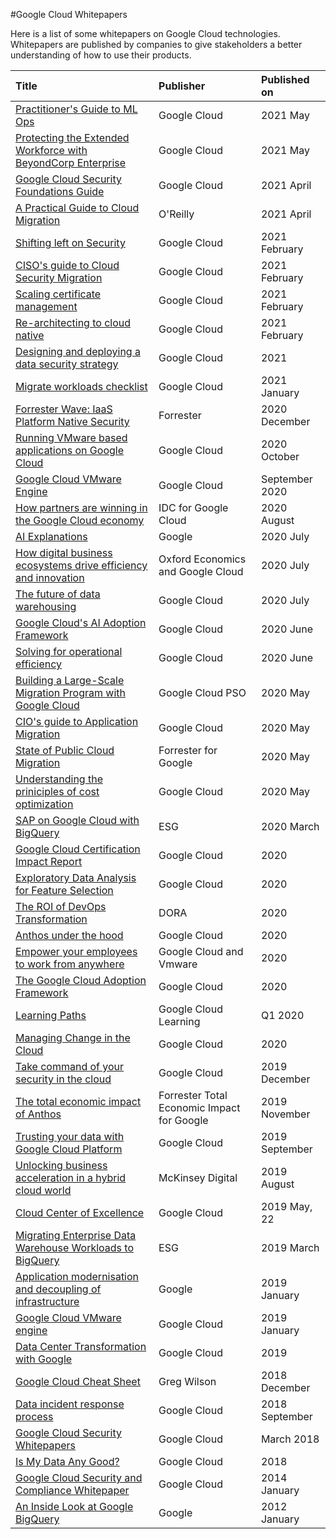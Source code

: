 #Google Cloud Whitepapers

Here is a list of some whitepapers on Google Cloud technologies. Whitepapers are published by companies to give stakeholders a better understanding of how to use their products.

| Title  | Publisher | Published on |
|     :---       |    :--- |      :--- |
| [Practitioner's Guide to ML Ops](https://github.com/sathishvj/awesome-gcp-certifications/blob/master/whitepapers/practitioners_guide_to_mlops_whitepaper.pdf) | Google Cloud | 2021 May |
| [Protecting the Extended Workforce with BeyondCorp Enterprise](https://github.com/sathishvj/awesome-gcp-certifications/blob/master/whitepapers/bce-protected-profiles-whitepaper%20(beyond-corp-enterprise).pdf) | Google Cloud | 2021 May |
| [Google Cloud Security Foundations Guide](https://github.com/sathishvj/awesome-gcp-certifications/blob/master/whitepapers/google-cloud-security-foundations-guide-april-2021.pdf) | Google Cloud | 2021 April |
| [A Practical Guide to Cloud Migration](https://github.com/sathishvj/awesome-gcp-certifications/blob/master/whitepapers/Oreilly-GCP%20A%20Practical%20Guide%20to%20Cloud%20Migration.pdf) | O'Reilly | 2021 April |
| [Shifting left on Security](https://github.com/sathishvj/awesome-gcp-certifications/blob/master/whitepapers/2021-02-25-shifting-left-on-security.pdf) | Google Cloud |2021 February |
| [CISO's guide to Cloud Security Migration](https://github.com/sathishvj/awesome-gcp-certifications/blob/master/whitepapers/ciso-guide-to-security-transformation.pdf) | Google Cloud | 2021 February |
| [Scaling certificate management](https://github.com/sathishvj/awesome-gcp-certifications/blob/master/whitepapers/scaling_certificate_management_cas.pdf) | Google Cloud | 2021 February |
| [Re-architecting to cloud native](https://github.com/sathishvj/awesome-gcp-certifications/blob/master/whitepapers/re_architecting_to_cloud_native_whitepaper2.pdf) | Google Cloud | 2021 February |
| [Designing and deploying a data security strategy](https://github.com/sathishvj/awesome-gcp-certifications/blob/master/whitepapers/designing_and_deploying_data_security_strategy.pdf) | Google Cloud | 2021 |
| [Migrate workloads checklist](https://github.com/sathishvj/awesome-gcp-certifications/blob/master/whitepapers/migrate_workloads_checklist.pdf) | Google Cloud | 2021 January |
| [Forrester Wave: IaaS Platform Native Security](https://github.com/sathishvj/awesome-gcp-certifications/blob/master/whitepapers/The%20Forrester%20Wave%E2%84%A2_%20Infrastructure-As-A-Service%20Platform%20Native%20Security%2C%20Q4%202020.pdf) | Forrester | 2020 December |
| [Running VMware based applications on Google Cloud](https://github.com/sathishvj/awesome-gcp-certifications/blob/master/whitepapers/technical_guide_running_vmware_apps_in_google_cloud.pdf) | Google Cloud | 2020 October |
| [Google Cloud VMware Engine](https://github.com/sathishvj/awesome-gcp-certifications/blob/master/whitepapers/google_vmware_whitepaper.pdf) | Google Cloud | September 2020 |
| [How partners are winning in the Google Cloud economy](https://github.com/sathishvj/awesome-gcp-certifications/blob/master/whitepapers/how_partners_are_winning_in_the_google_cloud_economy.pdf) | IDC for Google Cloud | 2020 August |
| [AI Explanations](https://github.com/sathishvj/awesome-gcp-certifications/blob/master/whitepapers/AI%Explanations%20Whitepaper.pdf) | Google | 2020 July  |
| [How digital business ecosystems drive efficiency and innovation](https://github.com/sathishvj/awesome-gcp-certifications/blob/master/whitepapers/Digital%20Business%20Ecosystems%20Executive%20Summary.pdf) | Oxford Economics and Google Cloud | 2020 July |
| [The future of data warehousing](https://github.com/sathishvj/awesome-gcp-certifications/blob/master/whitepapers/the_future_of_data_warehousing_2020_ebook_google_cloud.pdf) | Google Cloud | 2020 July |
| [Google Cloud's AI Adoption Framework](https://github.com/sathishvj/awesome-gcp-certifications/blob/master/whitepapers/ai_adoption_framework_whitepaper.pdf) | Google Cloud | 2020 June |
| [Solving for operational efficiency](https://github.com/sathishvj/awesome-gcp-certifications/blob/master/whitepapers/operational_efficiency_whitepaper.pdf) | Google Cloud | 2020 June |
| [Building a Large-Scale Migration Program with Google Cloud](https://github.com/sathishvj/awesome-gcp-certifications/blob/master/whitepapers/Building_a_Large-Scale_Migration_Program_with_Google_Cloud.pdf) | Google Cloud PSO | 2020 May |
| [CIO's guide to Application Migration](https://github.com/sathishvj/awesome-gcp-certifications/blob/master/whitepapers/cio_guide_to_application_migration.pdf) | Google Cloud | 2020 May |
| [State of Public Cloud Migration](https://github.com/sathishvj/awesome-gcp-certifications/blob/master/whitepapers/forrester-google-cloud-migration-opportunity-snapshot-may-2020.pdf) | Forrester for Google | 2020 May |
| [Understanding the priniciples of cost optimization](https://github.com/sathishvj/awesome-gcp-certifications/blob/master/whitepapers/understanding_the_principles_of_cost_optimization_2020_whitepaper_google_cloud.pdf) |  Google Cloud | 2020 May |
| [SAP on Google Cloud with BigQuery](https://github.com/sathishvj/awesome-gcp-certifications/blob/master/whitepapers/ESG-Technical-Review-SAP-on-GCP-and-BigQuery-Mar-2020.pdf) | ESG | 2020 March |
| [Google Cloud Certification Impact Report](https://github.com/sathishvj/awesome-gcp-certifications/blob/master/whitepapers/2020_googlecloud_certification_impact_report.pdf) | Google Cloud | 2020 |
| [Exploratory Data Analysis for Feature Selection](https://github.com/sathishvj/awesome-gcp-certifications/blob/master/whitepapers/exploratory_data_analysis_for_feature_selection_in_machine_learning.pdf) | Google Cloud | 2020 |
| [The ROI of DevOps Transformation](https://github.com/sathishvj/awesome-gcp-certifications/blob/master/whitepapers/whitepaper_roi_of_devops_transformation_2020_google_cloud.pdf) | DORA | 2020 |
| [Anthos under the hood](https://github.com/sathishvj/awesome-gcp-certifications/blob/master/whitepapers/whitepaper_anthos_under_the_hood_2020.pdf) | Google Cloud | 2020 |
| [Empower your employees to work from anywhere](https://github.com/sathishvj/awesome-gcp-certifications/blob/master/whitepapers/google_vmware_vdi_solutionbrief_ga.pdf) | Google Cloud and Vmware | 2020 |
| [The Google Cloud Adoption Framework](https://github.com/sathishvj/awesome-gcp-certifications/blob/master/whitepapers/google_cloud_adoption_framework_whitepaper.pdf) | Google Cloud | 2020 |
| [Learning Paths](https://github.com/sathishvj/awesome-gcp-certifications/blob/master/whitepapers/learning_path_brochure_q1_2020.pdf) | Google Cloud Learning | Q1 2020 |
| [Managing Change in the Cloud](https://github.com/sathishvj/awesome-gcp-certifications/blob/master/whitepapers/managing_change_in_the_cloud.pdf) | Google Cloud | 2020 |
| [Take command of your security in the cloud](https://github.com/sathishvj/awesome-gcp-certifications/blob/master/whitepapers/Take%20command%20of%20your%20security%20in%20the%20cloud-Dec2019.pdf) |  Google Cloud | 2019 December |
| [The total economic impact of Anthos](https://github.com/sathishvj/awesome-gcp-certifications/blob/master/whitepapers/the_total_economic_impact_of_anthos.pdf) | Forrester Total Economic Impact for Google | 2019 November |
| [Trusting your data with Google Cloud Platform](https://github.com/sathishvj/awesome-gcp-certifications/blob/master/whitepapers/gcp-trust-whitepaper.pdf) | Google Cloud | 2019 September |
| [Unlocking business acceleration in a hybrid cloud world](https://github.com/sathishvj/awesome-gcp-certifications/blob/master/whitepapers/Unlocking-business-acceleration-in-a-hybrid-cloud-world-Report-McKinsey.pdf) | McKinsey Digital | 2019 August |
| [Cloud Center of Excellence](https://github.com/sathishvj/awesome-gcp-certifications/blob/master/whitepapers/cloud_center_of_excellence.pdf) | Google Cloud | 2019 May, 22 |  
| [Migrating Enterprise Data Warehouse Workloads to BigQuery](https://github.com/sathishvj/awesome-gcp-certifications/blob/master/whitepapers/esg_economic_validation_migrating_to_google_bigquery.pdf) | ESG | 2019 March |
| [Application modernisation and decoupling of infrastructure](https://github.com/sathishvj/awesome-gcp-certifications/blob/master/whitepapers/anthos_white_paper.pdf) | Google | 2019 January |
| [Google Cloud VMware engine](https://github.com/sathishvj/awesome-gcp-certifications/blob/master/whitepapers/digital_google_vmware_data_sheet_ga.pdf) | Google Cloud | 2019 January |
| [Data Center Transformation with Google](https://github.com/sathishvj/awesome-gcp-certifications/blob/master/whitepapers/google_data_center_transformation.pdf) | Google Cloud | 2019 |
| [Google Cloud Cheat Sheet](https://github.com/sathishvj/awesome-gcp-certifications/blob/master/whitepapers/gcloud-cheat-sheet.pdf) | Greg Wilson | 2018 December |
| [Data incident response process](https://github.com/sathishvj/awesome-gcp-certifications/blob/master/whitepapers/data_incident_response_2018.pdf) | Google Cloud | 2018 September |
| [Google Cloud Security Whitepapers](https://github.com/sathishvj/awesome-gcp-certifications/blob/master/whitepapers/gcp-security_whitepapers_march2018.pdf) | Google Cloud | March 2018 |
| [Is My Data Any Good?](https://github.com/sathishvj/awesome-gcp-certifications/blob/master/whitepapers/data-prep-checklist-ml-bd-wp-v2.pdf) | Google Cloud | 2018 |
| [Google Cloud Security and Compliance Whitepaper](https://github.com/sathishvj/awesome-gcp-certifications/blob/master/whitepapers/google-cloud-security-and-compliance-whitepaper.pdf) | Google Cloud | 2014 January |
| [An Inside Look at Google BigQuery](https://github.com/sathishvj/awesome-gcp-certifications/blob/master/whitepapers/BigQueryTechnicalWP.pdf) | Google | 2012 January |
